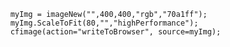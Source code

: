 
```luceescript+trycf
	myImg = imageNew("",400,400,"rgb","70a1ff");
	myImg.ScaleToFit(80,"","highPerformance");
	cfimage(action="writeToBrowser", source=myImg);
```